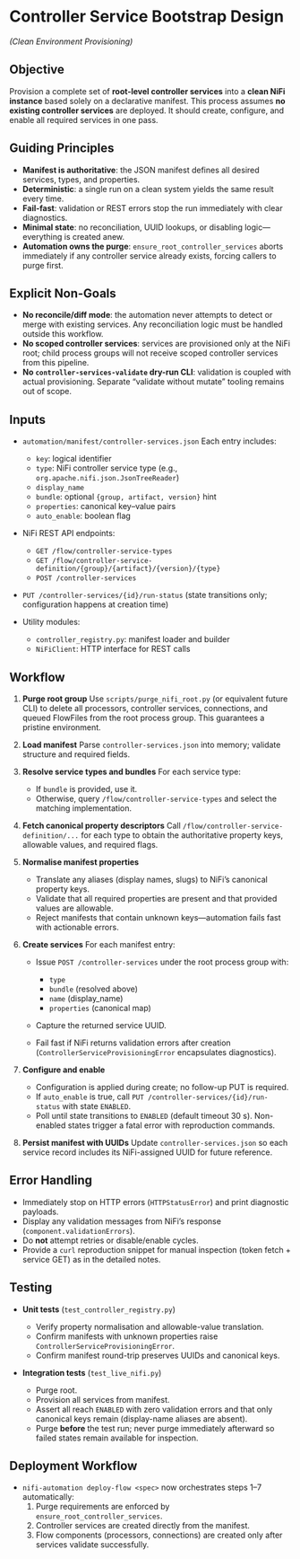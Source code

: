 # Controller Service Bootstrap Design

*(Clean Environment Provisioning)*

## Objective

Provision a complete set of **root-level controller services** into a **clean NiFi instance** based solely on a declarative manifest.
This process assumes **no existing controller services** are deployed. It should create, configure, and enable all required services in one pass.

## Guiding Principles

* **Manifest is authoritative**: the JSON manifest defines all desired services, types, and properties.
* **Deterministic**: a single run on a clean system yields the same result every time.
* **Fail-fast**: validation or REST errors stop the run immediately with clear diagnostics.
* **Minimal state**: no reconciliation, UUID lookups, or disabling logic—everything is created anew.
* **Automation owns the purge**: `ensure_root_controller_services` aborts immediately if any controller service already exists, forcing callers to purge first.

## Explicit Non-Goals
- **No reconcile/diff mode**: the automation never attempts to detect or merge with existing services. Any reconciliation logic must be handled outside this workflow.
- **No scoped controller services**: services are provisioned only at the NiFi root; child process groups will not receive scoped controller services from this pipeline.
- **No `controller-services-validate` dry-run CLI**: validation is coupled with actual provisioning. Separate “validate without mutate” tooling remains out of scope.

## Inputs

* `automation/manifest/controller-services.json`
  Each entry includes:

  * `key`: logical identifier
  * `type`: NiFi controller service type (e.g., `org.apache.nifi.json.JsonTreeReader`)
  * `display_name`
  * `bundle`: optional `{group, artifact, version}` hint
  * `properties`: canonical key–value pairs
  * `auto_enable`: boolean flag

* NiFi REST API endpoints:

  * `GET /flow/controller-service-types`
  * `GET /flow/controller-service-definition/{group}/{artifact}/{version}/{type}`
  * `POST /controller-services`
* `PUT /controller-services/{id}/run-status` (state transitions only; configuration happens at creation time)

* Utility modules:

  * `controller_registry.py`: manifest loader and builder
  * `NiFiClient`: HTTP interface for REST calls

## Workflow

1. **Purge root group**
   Use `scripts/purge_nifi_root.py` (or equivalent future CLI) to delete all processors, controller services,
   connections, and queued FlowFiles from the root process group. This guarantees a pristine environment.

2. **Load manifest**
   Parse `controller-services.json` into memory; validate structure and required fields.

3. **Resolve service types and bundles**
   For each service type:

   * If `bundle` is provided, use it.
   * Otherwise, query `/flow/controller-service-types` and select the matching implementation.

4. **Fetch canonical property descriptors**
   Call `/flow/controller-service-definition/...` for each type to obtain the authoritative property keys, allowable values, and required flags.

5. **Normalise manifest properties**

   * Translate any aliases (display names, slugs) to NiFi’s canonical property keys.
   * Validate that all required properties are present and that provided values are allowable.
   * Reject manifests that contain unknown keys—automation fails fast with actionable errors.

6. **Create services**
   For each manifest entry:

   * Issue `POST /controller-services` under the root process group with:

     * `type`
     * `bundle` (resolved above)
     * `name` (display_name)
     * `properties` (canonical map)
   * Capture the returned service UUID.
   * Fail fast if NiFi returns validation errors after creation (`ControllerServiceProvisioningError` encapsulates diagnostics).

7. **Configure and enable**

   * Configuration is applied during create; no follow-up PUT is required.
   * If `auto_enable` is true, call
     `PUT /controller-services/{id}/run-status` with state `ENABLED`.
   * Poll until state transitions to `ENABLED` (default timeout 30 s). Non-enabled states trigger a fatal error with reproduction commands.

8. **Persist manifest with UUIDs**
   Update `controller-services.json` so each service record includes its NiFi-assigned UUID for future reference.

## Error Handling

* Immediately stop on HTTP errors (`HTTPStatusError`) and print diagnostic payloads.
* Display any validation messages from NiFi’s response (`component.validationErrors`).
* Do **not** attempt retries or disable/enable cycles.
* Provide a `curl` reproduction snippet for manual inspection (token fetch + service GET) as in the detailed notes.

## Testing

* **Unit tests** (`test_controller_registry.py`)

  * Verify property normalisation and allowable-value translation.
  * Confirm manifests with unknown properties raise `ControllerServiceProvisioningError`.
  * Confirm manifest round-trip preserves UUIDs and canonical keys.
* **Integration tests** (`test_live_nifi.py`)

  * Purge root.
  * Provision all services from manifest.
  * Assert all reach `ENABLED` with zero validation errors and that only canonical keys remain (display-name aliases are absent).
  * Purge **before** the test run; never purge immediately afterward so failed states remain available for inspection.

## Deployment Workflow

<!-- You may need to change into the automation directory before running the following command. -->
- `nifi-automation deploy-flow <spec>` now orchestrates steps 1–7 automatically:
  1. Purge requirements are enforced by `ensure_root_controller_services`.
  2. Controller services are created directly from the manifest.
  3. Flow components (processors, connections) are created only after services validate successfully.
